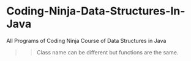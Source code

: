 # Coding-Ninja-Data-Structures-In-Java
All Programs of Coding Ninja Course of Data Structures in Java
>> Class name can be different but functions are the same.
